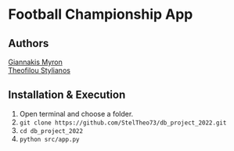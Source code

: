 
# Football Championship App

## Authors
[Giannakis Myron](https://github.com/G-Myron)\
[Theofilou Stylianos](https://github.com/StelTheo73)

## Installation & Execution
1. Open terminal and choose a folder.
2. `git clone https://github.com/StelTheo73/db_project_2022.git`
3. `cd db_project_2022`
4. `python src/app.py`